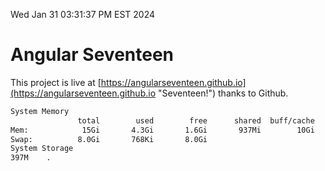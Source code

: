 Wed Jan 31 03:31:37 PM EST 2024

# Angular Seventeen


This project is live at [https://angularseventeen.github.io](https://angularseventeen.github.io "Seventeen!") thanks to Github.

```bash
System Memory
               total        used        free      shared  buff/cache   available
Mem:            15Gi       4.3Gi       1.6Gi       937Mi        10Gi        11Gi
Swap:          8.0Gi       768Ki       8.0Gi
System Storage
397M	.
